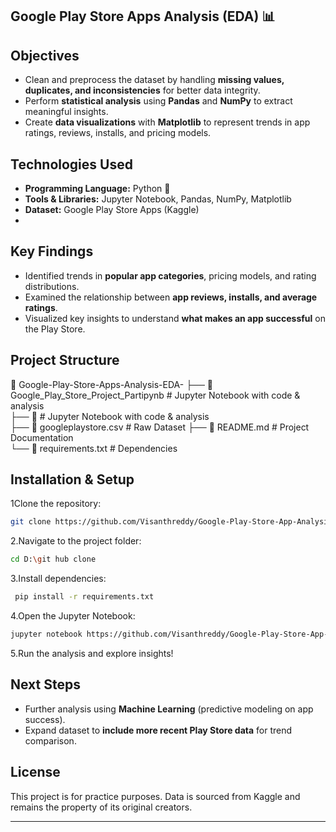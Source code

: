 Google Play Store Apps Analysis (EDA) 📊
--------------------------------------------------------------------------------------------------------------------------------------------------------------------
## Objectives  
- Clean and preprocess the dataset by handling **missing values, duplicates, and inconsistencies** for better data integrity.  
- Perform **statistical analysis** using **Pandas** and **NumPy** to extract meaningful insights.  
- Create **data visualizations** with **Matplotlib** to represent trends in app ratings, reviews, installs, and pricing models.
 
## Technologies Used  
- **Programming Language:** Python 🐍  
- **Tools & Libraries:** Jupyter Notebook, Pandas, NumPy, Matplotlib  
- **Dataset:** Google Play Store Apps (Kaggle)
- 
## Key Findings  
- Identified trends in **popular app categories**, pricing models, and rating distributions.  
- Examined the relationship between **app reviews, installs, and average ratings**.  
- Visualized key insights to understand **what makes an app successful** on the Play Store.  

## Project Structure  
📂 Google-Play-Store-Apps-Analysis-EDA- 
 ├── 📄 Google_Play_Store_Project_Partipynb  # Jupyter Notebook with code & analysis  
 ├── 📄   # Jupyter Notebook with code & analysis   
 ├── 📄 googleplaystore.csv  # Raw Dataset
 ├── 📄 README.md  #  Project Documentation  
 └── 📄 requirements.txt  # Dependencies  

Installation & Setup
-----------------------------------------------------------------------------------------------------------------------------------------------------------------
1Clone the repository:  
   ```bash
 git clone https://github.com/Visanthreddy/Google-Play-Store-App-Analysis-EDA.git
 ```
2.Navigate to the project folder:
   ```bash
   cd D:\git hub clone
   ```
  3.Install dependencies:
  ```bash
   pip install -r requirements.txt
   ```
  4.Open the Jupyter Notebook:
   ```bash
  jupyter notebook https://github.com/Visanthreddy/Google-Play-Store-App-Analysis-EDA/tree/mainipynb
   ```
  5.Run the analysis and explore insights!
  
## Next Steps  
- Further analysis using **Machine Learning** (predictive modeling on app success).  
- Expand dataset to **include more recent Play Store data** for trend comparison.  

## License  
This project is for practice purposes. Data is sourced from Kaggle and remains the property of its original creators.  

---

